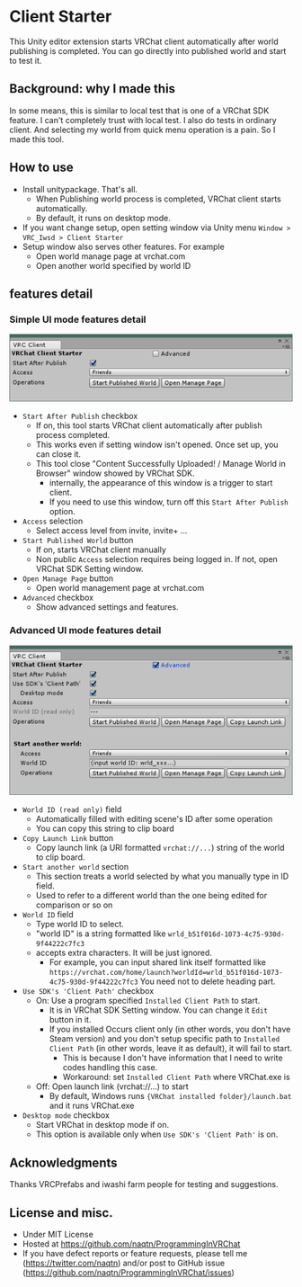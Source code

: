 # Client Starter

This Unity editor extension starts VRChat client automatically after world publishing is completed.
You can go directly into published world and start to test it.


## Background: why I made this
In some means, this is similar to local test that is one of a VRChat SDK feature.
I can't completely trust with local test. I also do tests in ordinary client.
And selecting my world from quick menu operation is a pain. So I made this tool.

## How to use

* Install unitypackage. That's all.
    * When Publishing world process is completed, VRChat client starts automatically.
    * By default, it runs on desktop mode.
* If you want change setup, open setting window via Unity menu `Window > VRC_Iwsd > Client Starter`
* Setup window also serves other features. For example
    * Open world manage page at vrchat.com
    * Open another world specified by world ID


## features detail

### Simple UI mode features detail

![fig.simpleUI](Doc/ClientStarter-simpleUI.PNG "simple UI mode sample")

* `Start After Publish` checkbox
    * If on, this tool starts VRChat client automatically after publish process completed.
    * This works even if setting window isn't opened. Once set up, you can close it.
    * This tool close "Content Successfully Uploaded! / Manage World in Browser" window showed by VRChat SDK.
        * internally, the appearance of this window is a trigger to start client.
        * If you need to use this window, turn off this `Start After Publish` option.
* `Access` selection
    * Select access level from invite, invite+ ...
* `Start Published World` button
    * If on, starts VRChat client manually
    * Non public `Access` selection requires being logged in. If not, open VRChat SDK Setting window.
* `Open Manage Page` button
    * Open world management page at vrchat.com
* `Advanced` checkbox
    * Show advanced settings and features.


### Advanced UI mode features detail

![fig.advancedUI](Doc/ClientStarter-advancedUI.PNG "advanced UI mode sample")

* `World ID (read only)` field
    * Automatically filled with editing scene's ID after some operation
    * You can copy this string to clip board
* `Copy Launch Link` button
    * Copy launch link (a URI formatted `vrchat://...`) string of the world to clip board.
* `Start another world` section
    * This section treats a world selected by what you manually type in ID field.
    * Used to refer to a different world than the one being edited for comparison or so on
* `World ID` field
    * Type world ID to select.
    * "world ID" is a string formatted like `wrld_b51f016d-1073-4c75-930d-9f44222c7fc3`
    * accepts extra characters. It will be just ignored.
        * For example, you can input shared link itself formatted like
        `https://vrchat.com/home/launch?worldId=wrld_b51f016d-1073-4c75-930d-9f44222c7fc3`
        You need not to delete heading part.
* `Use SDK's 'Client Path'` checkbox
    * On: Use a program specified `Installed Client Path` to start.
        * It is in VRChat SDK Setting window. You can change it `Edit` button in it.
        * If you installed Occurs client only (in other words, you don't have Steam version)
        and you don't setup specific path to `Installed Client Path` (in other words, leave it as default),
        it will fail to start.
            * This is because I don't have information that I need to write codes handling this case.
            * Workaround: set `Installed Client Path` where VRChat.exe is
    * Off: Open launch link (vrchat://...) to start
        * By default, Windows runs `{VRChat installed folder}/launch.bat` and it runs VRChat.exe
* `Desktop mode` checkbox
    * Start VRChat in desktop mode if on.
    * This option is available only when `Use SDK's 'Client Path'` is on.


## Acknowledgments
Thanks VRCPrefabs and iwashi farm people for testing and suggestions.


## License and misc.

* Under MIT License
* Hosted at https://github.com/naqtn/ProgrammingInVRChat
* If you have defect reports or feature requests, please tell me (https://twitter.com/naqtn) and/or
post to GitHub issue (https://github.com/naqtn/ProgrammingInVRChat/issues)


<!--
## internal issues note

* Save options to EditorPrefs
    * I chose that it does not save ID. Both user and world.
* Better polling ContentUploadedDialog
    * Taking CPU time only just few seconds after play mode ends
    * I chose update callback is always hooked
    * While the dialog opened, and `Start After Publish` is turned on, that doesn't nothing.
        * Better update hook solve (handle well) this situation.
* In avatar scene case, Problems not happen because it does not show ContentUploadedDialog

-->

